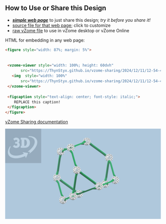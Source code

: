 
## How to Use or Share this Design

 - [***simple web page***](<https://ThynStyx.github.io/vzome-sharing/2024/12/11/12-54-45-Golden-Truncated-Tetrahedron/>) to just share this design; *try it before you share it!*
 - [source file for that web page](<https://github.com/ThynStyx/vzome-sharing/edit/main/2024/12/11/12-54-45-Golden-Truncated-Tetrahedron/index.md>); click to customize
 - [raw vZome file](<https://raw.githubusercontent.com/ThynStyx/vzome-sharing/main/2024/12/11/12-54-45-Golden-Truncated-Tetrahedron/Golden-Truncated-Tetrahedron.vZome>) to use in vZome desktop or vZome Online
 
 HTML for embedding in any web page:
 ```html
<figure style="width: 87%; margin: 5%">
  
  
  <vzome-viewer style="width: 100%; height: 60dvh" 
        src="https://ThynStyx.github.io/vzome-sharing/2024/12/11/12-54-45-Golden-Truncated-Tetrahedron/Golden-Truncated-Tetrahedron.vZome" >
    <img  style="width: 100%"
        src="https://ThynStyx.github.io/vzome-sharing/2024/12/11/12-54-45-Golden-Truncated-Tetrahedron/Golden-Truncated-Tetrahedron.png" >
  </vzome-viewer>

  <figcaption style="text-align: center; font-style: italic;">
     REPLACE this caption!
  </figcaption>
</figure>

 ```

[vZome Sharing documentation](https://vzome.github.io/vzome/sharing.html#how-it-works)

![Image](<Golden-Truncated-Tetrahedron.png>)

